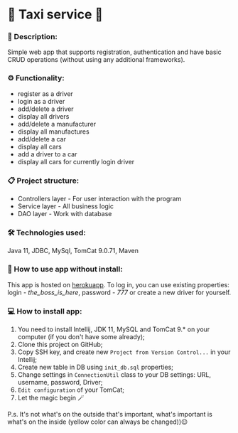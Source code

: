 # 🚕 Taxi service 🚕
### 📖 Description:
Simple web app that supports registration, authentication and have basic CRUD operations (without using any additional frameworks).
### ⚙️ Functionality:
- register as a driver
- login as a driver
- add/delete a driver
- display all drivers
- add/delete a manufacturer
- display all manufactures
- add/delete a car
- display all cars
- add a driver to a car
- display all cars for currently login driver
### 📋 Project structure:
- Controllers layer - For user interaction with the program
- Service layer - All business logic
- DAO layer - Work with database
### 🛠️ Technologies used:
Java 11, JDBC, MySql, TomCat 9.0.71, Maven
### 📱 How to use app without install:
This app is hosted on [herokuapp]().
To log in, you can use existing properties: login - _the_boss_is_here_, password - _777_ or create a new driver for yourself.
### 💻️ How to install app:
1. You need to install Intellij, JDK 11, MySQL and TomCat 9.* on your computer (if you don't have some already);
2. Clone this project on GitHub;
3. Copy SSH key, and create new ```Project from Version Control...``` in your Intellij;
4. Create new table in DB using ```init_db.sql``` properties;
5. Change settings in ```ConnectionUtil``` class to your DB settings: URL, username, password, Driver;
6. ```Edit configuration``` of your TomCat;
7. Let the magic begin 🪄

P.s. It's not what's on the outside that's important, what's important is what's on the inside (yellow color can always be changed))😉